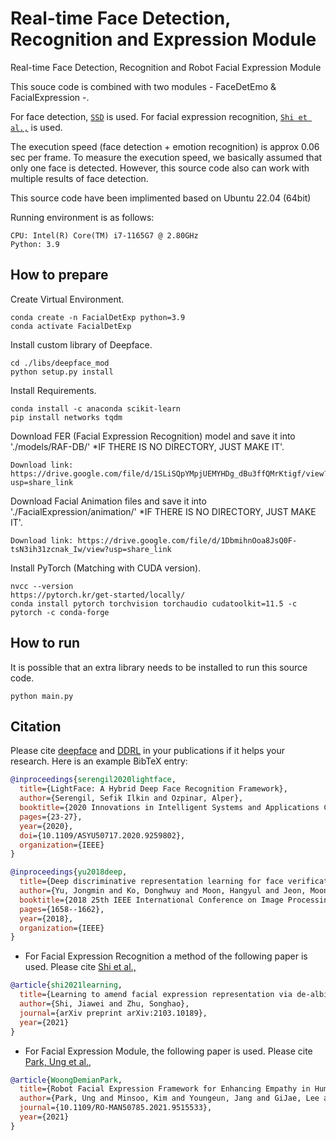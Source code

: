 # Real-time Face Detection, Recognition and Expression Module
Real-time Face Detection, Recognition and Robot Facial Expression Module

This souce code is combined with two modules - FaceDetEmo & FacialExpression -.

For face detection, [`SSD`](https://sefiks.com/2020/08/25/deep-face-detection-with-opencv-in-python/) is used.
For facial expression recognition, [`Shi et al.,`](https://arxiv.org/abs/2103.10189) is used.

The execution speed (face detection + emotion recognition) is approx 0.06 sec per frame. To measure the execution speed, we basically assumed that only one face is detected. However, this source code also can work with multiple results of face detection.

This source code have been implimented based on Ubuntu 22.04 (64bit)


Running environment is as follows:
```
CPU: Intel(R) Core(TM) i7-1165G7 @ 2.80GHz
Python: 3.9
```

## How to prepare
Create Virtual Environment.
```
conda create -n FacialDetExp python=3.9
conda activate FacialDetExp
```

Install custom library of Deepface.
```
cd ./libs/deepface_mod
python setup.py install
```

Install Requirements.
```
conda install -c anaconda scikit-learn
pip install networks tqdm
```

Download FER (Facial Expression Recognition) model and save it into './models/RAF-DB/'
*IF THERE IS NO DIRECTORY, JUST MAKE IT'.
```
Download link: https://drive.google.com/file/d/1SLiSQpYMpjUEMYHDg_dBu3ffQMrKtigf/view?usp=share_link
```

Download Facial Animation files and save it into './FacialExpression/animation/'
*IF THERE IS NO DIRECTORY, JUST MAKE IT'.
```
Download link: https://drive.google.com/file/d/1DbmihnOoa8JsQ0F-tsN3ih31zcnak_Iw/view?usp=share_link
```

Install PyTorch (Matching with CUDA version).
```
nvcc --version
https://pytorch.kr/get-started/locally/
conda install pytorch torchvision torchaudio cudatoolkit=11.5 -c pytorch -c conda-forge
```

## How to run
It is possible that an extra library needs to be installed to run this source code.
```
python main.py
```

## Citation

Please cite [deepface](https://ieeexplore.ieee.org/document/9259802) and [DDRL](https://ieeexplore.ieee.org/abstract/document/8451494) in your publications if it helps your research. Here is an example BibTeX entry:

```BibTeX
@inproceedings{serengil2020lightface,
  title={LightFace: A Hybrid Deep Face Recognition Framework},
  author={Serengil, Sefik Ilkin and Ozpinar, Alper},
  booktitle={2020 Innovations in Intelligent Systems and Applications Conference (ASYU)},
  pages={23-27},
  year={2020},
  doi={10.1109/ASYU50717.2020.9259802},
  organization={IEEE}
}
```

```BibTeX
@inproceedings{yu2018deep,
  title={Deep discriminative representation learning for face verification and person re-identification on unconstrained condition},
  author={Yu, Jongmin and Ko, Donghwuy and Moon, Hangyul and Jeon, Moongu},
  booktitle={2018 25th IEEE International Conference on Image Processing (ICIP)},
  pages={1658--1662},
  year={2018},
  organization={IEEE}
}
```
* For Facial Expression Recognition a method of the following paper is used.
Please cite [Shi et al.,](https://arxiv.org/abs/2103.10189) 
```BibTeX
@article{shi2021learning,
  title={Learning to amend facial expression representation via de-albino and affinity},
  author={Shi, Jiawei and Zhu, Songhao},
  journal={arXiv preprint arXiv:2103.10189},
  year={2021}
}
```

* For Facial Expression Module, the following paper is used.
Please cite [Park, Ung et al.,](https://ieeexplore.ieee.org/document/9515533) 
```BibTeX
@article{WoongDemianPark,
  title={Robot Facial Expression Framework for Enhancing Empathy in Human-Robot Interaction},
  author={Park, Ung and Minsoo, Kim and Youngeun, Jang and GiJae, Lee and KangGeon, Kim and Ig-Jae, Kim and Jongsuk, Choi},
  journal={10.1109/RO-MAN50785.2021.9515533},
  year={2021}
}
```
